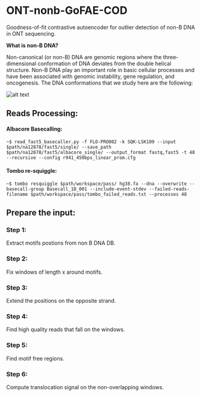 # ONT-nonb-GoFAE-COD
Goodness-of-fit contrastive autoencoder for outlier detection of non-B DNA in ONT sequencing.

**What is non-B DNA?**

Non-canonical (or non-B) DNA are genomic regions where the three-dimensional conformation of
DNA deviates from the double helical structure. Non-B DNA play an important role in basic cellular
processes and have been associated with genomic instability, gene regulation, and oncogenesis.
The DNA conformations that we study here are the following:


![alt text](https://github.com/bayesomicslab/ONT-nonb-GoFAE-COD/figures/dna_conformation.PNG?raw=true)




## Reads Processing:

#### Albacore Basecalling:

```Albacore
~$ read_fast5_basecaller.py -f FLO-PRO002 -k SQK-LSK109 --input $path/na12878/fast5/single/ --save_path $path/na12878/fast5/albacore_single/ --output_format fastq,fast5 -t 48 --recursive --config r941_450bps_linear_prom.cfg
```
#### Tombo re-squiggle:

```Tombo
~$ tombo resquiggle $path/workspace/pass/ hg38.fa --dna --overwrite --basecall-group Basecall_1D_001 --include-event-stdev --failed-reads-filename $path/workspace/pass/tombo_failed_reads.txt --processes 48
```





## Prepare the input:

### Step 1:
Extract motifs postions from non B DNA DB.

### Step 2: 
Fix windows of length x around motifs.

### Step 3: 
Extend the positions on the opposite strand.

### Step 4: 
Find high quality reads that fall on the windows.

### Step 5:
Find motif free regions.

### Step 6:
Compute translocation signal on the non-overlapping windows.

